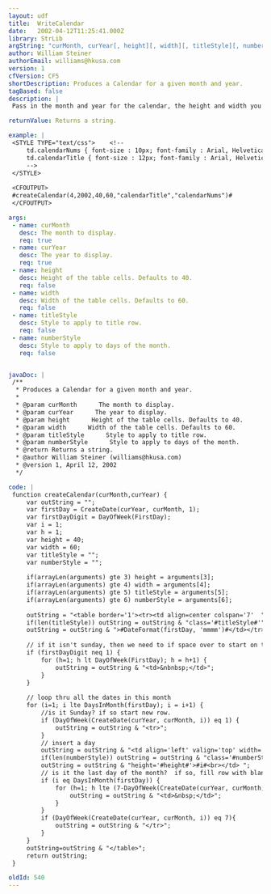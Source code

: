 ```yaml
---
layout: udf
title:  WriteCalendar
date:   2002-04-12T11:25:41.000Z
library: StrLib
argString: "curMonth, curYear[, height][, width][, titleStyle][, numberStyle]"
author: William Steiner
authorEmail: williams@hkusa.com
version: 1
cfVersion: CF5
shortDescription: Produces a Calendar for a given month and year.
tagBased: false
description: |
 Pass in the month and year for the calendar, the height and width you want the calendar boxes to be, and the styles for the Title and Numbers.  Returns a string that contains a table that contains the formated calendar.

returnValue: Returns a string.

example: |
 <STYLE TYPE="text/css">    <!--
     td.calendarNums { font-size : 10px; font-family : Arial, Helvetica, sans-serif; font-style : normal; font-weight : normal; }
     td.calendarTitle { font-size : 12px; font-family : Arial, Helvetica, sans-serif; font-style : normal; font-weight : Bold; }
     -->
 </STYLE>
 
 <CFOUTPUT>
 #createCalendar(4,2002,40,60,"calendarTitle","calendarNums")# 
 </CFOUTPUT>

args:
 - name: curMonth
   desc: The month to display.
   req: true
 - name: curYear
   desc: The year to display.
   req: true
 - name: height
   desc: Height of the table cells. Defaults to 40.
   req: false
 - name: width
   desc: Width of the table cells. Defaults to 60.
   req: false
 - name: titleStyle
   desc: Style to apply to title row.
   req: false
 - name: numberStyle
   desc: Style to apply to days of the month.
   req: false


javaDoc: |
 /**
  * Produces a Calendar for a given month and year.
  * 
  * @param curMonth      The month to display. 
  * @param curYear      The year to display. 
  * @param height      Height of the table cells. Defaults to 40. 
  * @param width      Width of the table cells. Defaults to 60. 
  * @param titleStyle      Style to apply to title row. 
  * @param numberStyle      Style to apply to days of the month. 
  * @return Returns a string. 
  * @author William Steiner (williams@hkusa.com) 
  * @version 1, April 12, 2002 
  */

code: |
 function createCalendar(curMonth,curYear) {
     var outString = "";
     var firstDay = CreateDate(curYear, curMonth, 1);
     var firstDayDigit = DayOfWeek(FirstDay);
     var i = 1;
     var h = 1;
     var height = 40;
     var width = 60;
     var titleStyle = "";
     var numberStyle = "";
 
     if(arrayLen(arguments) gte 3) height = arguments[3];
     if(arrayLen(arguments) gte 4) width = arguments[4];        
     if(arrayLen(arguments) gte 5) titleStyle = arguments[5];
     if(arrayLen(arguments) gte 6) numberStyle = arguments[6];
     
     outString = "<table border='1'><tr><td align=center colspan='7'  ";
     if(len(titleStyle)) outString = outString & "class='#titleStyle#'";
     outString = outString & ">#DateFormat(firstDay, 'mmmm')#</td></tr>";
     
     // if it isn't sunday, then we need to if space over to start on the corrent day of week
     if (firstDayDigit neq 1) {
         for (h=1; h lt DayOfWeek(FirstDay); h = h+1) {
             outString = outString & "<td>&nbnbsp;</td>";
         }
     }
     
     // loop thru all the dates in this month
     for (i=1; i lte DaysInMonth(firstDay); i = i+1) {
         //is it Sunday? if so start new row.
         if (DayOfWeek(CreateDate(curYear, curMonth, i)) eq 1) {
             outString = outString & "<tr>";
         }
         // insert a day
         outString = outString & "<td align='left' valign='top' width='#width#px' ";
         if(len(numberStyle)) outString = outString & "class='#numberStyle#' ";
         outString = outString & "height='#height#'>#i#<br></td> ";
         // is it the last day of the month?  if so, fill row with blanks.
         if (i eq DaysInMonth(firstDay)) {
             for (h=1; h lte (7-DayOfWeek(CreateDate(curYear, curMonth, i))); h = h+1) {
                 outString = outString & "<td>&nbsp;</td>";
             }
         }
         if (DayOfWeek(CreateDate(curYear, curMonth, i)) eq 7){
             outString = outString & "</tr>";
         }
     }
     outString=outString & "</table>";
     return outString;
 }

oldId: 540
---
```


